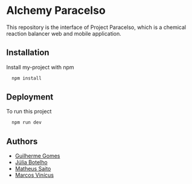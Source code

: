 
# Alchemy Paracelso

This repository is the interface of Project Paracelso, which is a chemical reaction balancer web and mobile application.

## Installation

Install my-project with npm

```bash
  npm install
```
    
## Deployment

To run this project
```bash
  npm run dev
```


## Authors

- [Guilherme Gomes](https://www.github.com/oguialmeida)
- [Júlia Botelho](https://github.com/jjuhbotelho)
- [Matheus Saito](https://www.github.com/WarWolfOne)
- [Marcos Vinícus](https://github.com/TgdAnubis)
